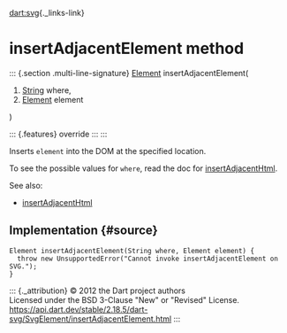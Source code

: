 [dart:svg](../../dart-svg/dart-svg-library){._links-link}

insertAdjacentElement method
============================

::: {.section .multi-line-signature}
[Element](../../dart-html/element-class) insertAdjacentElement(

1.  [String](../../dart-core/string-class) where,
2.  [Element](../../dart-html/element-class) element

)

::: {.features}
override
:::
:::

Inserts `element` into the DOM at the specified location.

To see the possible values for `where`, read the doc for
[insertAdjacentHtml](insertadjacenthtml).

See also:

-   [insertAdjacentHtml](insertadjacenthtml)

Implementation {#source}
--------------

``` {.language-dart data-language="dart"}
Element insertAdjacentElement(String where, Element element) {
  throw new UnsupportedError("Cannot invoke insertAdjacentElement on SVG.");
}
```

::: {._attribution}
© 2012 the Dart project authors\
Licensed under the BSD 3-Clause \"New\" or \"Revised\" License.\
<https://api.dart.dev/stable/2.18.5/dart-svg/SvgElement/insertAdjacentElement.html>
:::

